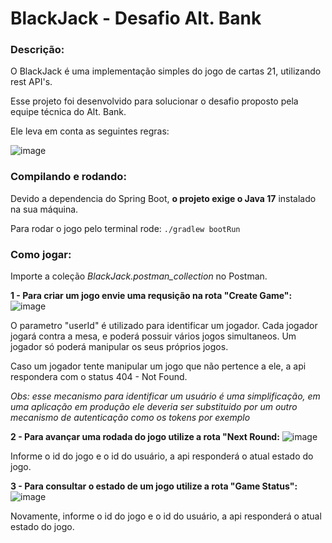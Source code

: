 # BlackJack - Desafio Alt. Bank
### Descrição:
O BlackJack é uma implementação simples do jogo de cartas 21, utilizando rest API's.

Esse projeto foi desenvolvido para solucionar o desafio proposto pela equipe técnica do Alt. Bank. 

Ele leva em conta as seguintes regras:

![image](https://github.com/mmattei45/BlackJack/assets/36969485/f61bfa78-f448-48b8-ad44-09a219b52aea)



### Compilando e rodando:
Devido a dependencia do Spring Boot, **o projeto exige o Java 17** instalado na sua máquina.

Para rodar o jogo pelo terminal rode:
```./gradlew bootRun```


### Como jogar:

Importe a coleção *BlackJack.postman_collection* no Postman.

**1 - Para criar um jogo envie uma requsição na rota "Create Game":**
![image](https://github.com/mmattei45/BlackJack/assets/36969485/f3d75b93-88d0-45c5-9d94-7ec1557d8dbc)

O parametro "userId" é utilizado para identificar um jogador.
Cada jogador jogará contra a mesa, e poderá possuir vários jogos simultaneos.
Um jogador só poderá manipular os seus próprios jogos.

Caso um jogador tente manipular um jogo que não pertence a ele, a api respondera com o status 404 - Not Found.

*Obs: esse mecanismo para identificar um usuário é uma simplificação, em uma aplicação em produção ele deveria ser substituido por um outro mecanismo de autenticação como os tokens por exemplo*


**2 - Para avançar uma rodada do jogo utilize a rota "Next Round:**
![image](https://github.com/mmattei45/BlackJack/assets/36969485/bbadca3f-01ed-429b-abb9-eecd1c9d84fc)

Informe o id do jogo e o id do usuário, a api responderá o atual estado do jogo.

**3 - Para consultar o estado de um jogo utilize a rota "Game Status":**
![image](https://github.com/mmattei45/BlackJack/assets/36969485/a42e11e4-7944-4760-a84f-0f52e690d6a9)

Novamente, informe o id do jogo e o id do usuário, a api responderá o atual estado do jogo.
